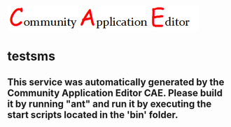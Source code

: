 ![CAE](https://github.com/TestSomeOrg/application-applicationtesttemplate/blob/master/microservice-testsms/img/logo.png)  

testsms
===================


This service was automatically generated by the Community Application Editor CAE. Please build it by running "ant" and run it by executing the start scripts located in the 'bin' folder.
---------------
